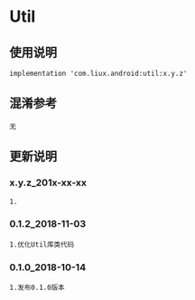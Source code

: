 Util
===

使用说明
---
```
implementation 'com.liux.android:util:x.y.z'
```

混淆参考
---
```
无
```

更新说明
---
### x.y.z_201x-xx-xx
    1.

### 0.1.2_2018-11-03
    1.优化Util库类代码

### 0.1.0_2018-10-14
    1.发布0.1.0版本